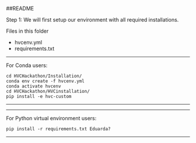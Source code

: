 ##README


Step 1: We will first setup our environment with all required installations.

Files in this folder
- hvcenv.yml
- requirements.txt



---

For Conda users:

```
cd HVCHackathon/Installation/
conda env create -f hvcenv.yml 
conda activate hvcenv
cd HVCHackathon/HVCinstallation/
pip install -e hvc-custom
```

---
---

For Python virtual environment users:

```
pip install -r requirements.txt Eduarda?
```

---
